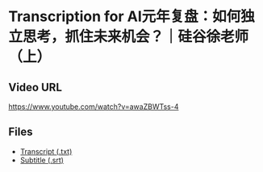 # Transcription for AI元年复盘：如何独立思考，抓住未来机会？｜硅谷徐老师（上）
## Video URL
https://www.youtube.com/watch?v=awaZBWTss-4
 
## Files
- [Transcript (.txt)](./transcript.txt)
- [Subtitle (.srt)](./transcript.srt)
